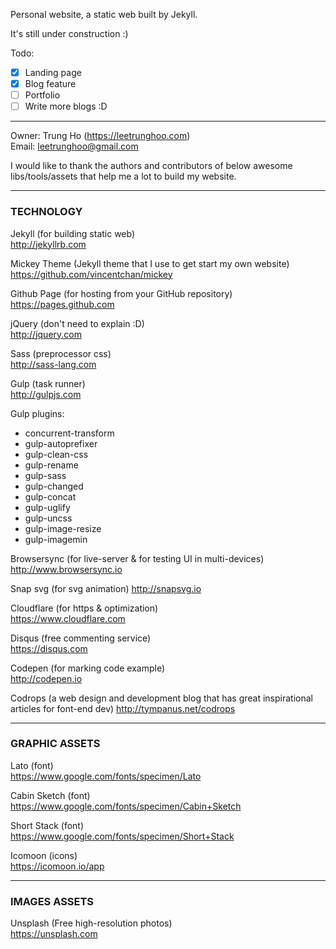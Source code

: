 Personal website, a static web built by Jekyll. 

It's still under construction :)

Todo: 

- [x] Landing page
- [x] Blog feature
- [ ] Portfolio
- [ ] Write more blogs :D

---

Owner: Trung Ho (https://leetrunghoo.com)  
Email: leetrunghoo@gmail.com

I would like to thank the authors and contributors of below awesome libs/tools/assets that help me a lot to build my website.

---

### TECHNOLOGY

Jekyll (for building static web)  
<http://jekyllrb.com>

Mickey Theme (Jekyll theme that I use to get start my own website)  
<https://github.com/vincentchan/mickey>

Github Page (for hosting from your GitHub repository)  
<https://pages.github.com>

jQuery (don't need to explain :D)  
<http://jquery.com>

Sass (preprocessor css)  
<http://sass-lang.com>

Gulp (task runner)  
<http://gulpjs.com>

Gulp plugins:  
- concurrent-transform 
- gulp-autoprefixer 
- gulp-clean-css 
- gulp-rename
- gulp-sass
- gulp-changed
- gulp-concat
- gulp-uglify
- gulp-uncss
- gulp-image-resize
- gulp-imagemin

Browsersync (for live-server & for testing UI in multi-devices) 
<http://www.browsersync.io>

Snap svg (for svg animation)
<http://snapsvg.io>

Cloudflare (for https & optimization)  
<https://www.cloudflare.com>

Disqus (free commenting service)  
<https://disqus.com>

Codepen (for marking code example)  
<http://codepen.io>

Codrops (a web design and development blog that has great inspirational articles for font-end dev)
<http://tympanus.net/codrops>

---

### GRAPHIC ASSETS

Lato (font)  
<https://www.google.com/fonts/specimen/Lato>

Cabin Sketch (font)  
<https://www.google.com/fonts/specimen/Cabin+Sketch>

Short Stack (font)  
<https://www.google.com/fonts/specimen/Short+Stack>

Icomoon (icons)  
<https://icomoon.io/app>

---

### IMAGES ASSETS

Unsplash (Free high-resolution photos)  
<https://unsplash.com>
